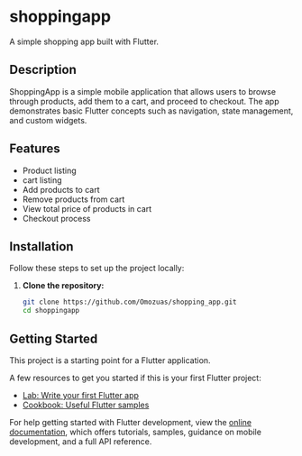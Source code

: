 # shoppingapp

A simple shopping app built with Flutter.

## Description

ShoppingApp is a simple mobile application that allows users to browse through products, add them to a cart, and proceed to checkout. The app demonstrates basic Flutter concepts such as navigation, state management, and custom widgets.

## Features

- Product listing
- cart listing
- Add products to cart
- Remove products from cart
- View total price of products in cart
- Checkout process

## Installation

Follow these steps to set up the project locally:

1. **Clone the repository:**
   ```sh
   git clone https://github.com/Omozuas/shopping_app.git
   cd shoppingapp

## Getting Started

This project is a starting point for a Flutter application.

A few resources to get you started if this is your first Flutter project:

- [Lab: Write your first Flutter app](https://docs.flutter.dev/get-started/codelab)
- [Cookbook: Useful Flutter samples](https://docs.flutter.dev/cookbook)

For help getting started with Flutter development, view the
[online documentation](https://docs.flutter.dev/), which offers tutorials,
samples, guidance on mobile development, and a full API reference.
